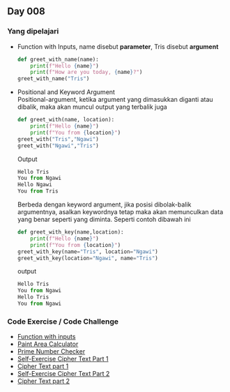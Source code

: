## Day 008

### Yang dipelajari
* Function with Inputs, name disebut __parameter__, Tris disebut __argument__
    ```python
    def greet_with_name(name):
        print(f"Hello {name}")
        print(f"How are you today, {name}?")
    greet_with_name("Tris")
    ```
* Positional and Keyword Argument  
    Positional-argument, ketika argument yang dimasukkan diganti atau dibalik, maka akan muncul output yang terbalik juga
    ```python
    def greet_with(name, location):
        print(f"Hello {name}")
        print(f"You from {location}")
    greet_with("Tris","Ngawi")
    greet_with("Ngawi","Tris")
    ```  
    Output
    ```python
    Hello Tris
    You from Ngawi
    Hello Ngawi
    You from Tris
    ```  
    Berbeda dengan keyword argument, jika posisi dibolak-balik argumentnya, asalkan keywordnya tetap maka akan memunculkan data yang benar seperti yang diminta. Seperti contoh dibawah ini
    ```python
    def greet_with_key(name,location):
        print(f"Hello {name}")
        print(f"You from {location}")
    greet_with_key(name="Tris", location="Ngawi")
    greet_with_key(location="Ngawi", name="Tris")
    ```  
    output
    ```python
    Hello Tris
    You from Ngawi
    Hello Tris
    You from Ngawi
    ```
### Code Exercise / Code Challenge

* [Function with inputs](./day-8-start.py)
* [Paint Area Calculator](./day-8-1-exercise.py)
* [Prime Number Checker](./day-8-2-exercise.py)
* [Self-Exercise Cipher Text Part 1](./self-caesar-cipher-1.py)
* [Cipher Text part 1](./caesar-cipher-1-end.py)
* [Self-Exercise Cipher Text Part 2](./self-caesar-cipher-2.py)
* [Cipher Text part 2](./caesar-cipher-2-end.py)